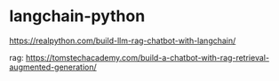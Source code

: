# langchain-python

https://realpython.com/build-llm-rag-chatbot-with-langchain/

rag:
https://tomstechacademy.com/build-a-chatbot-with-rag-retrieval-augmented-generation/
